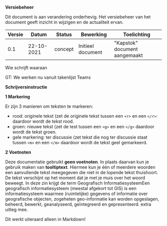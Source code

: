 **Versiebeheer**

Dit document is aan verandering onderhevig. Het versiebeheer van het document geeft inzicht in wijzigen en de actualiteit ervan.

| **Versie** | **Datum**      | **Status** | **Bewerking**                   | **Toelichting**                   |
|------------|----------------|------------|---------------------------------|-----------------------------------| 
| 0.1        | 22-10-2021     | concept    | Initieel document               | "Kapstok" document aangemaakt     |
                         

Wie schrijft waaraan

<aside class='note'>
	GT: We werken nu vanuit takenlijst Teams
</aside>

**Schrijversinstructie**

**1 Markering**

Er zijn 3 manieren om teksten te markeren:
 * <r>rood</r>: originele tekst (zet de originele tekst tussen een `<r>` en een `</r>`: <r>daardoor wordt de tekst rood</r>.
 * <g>groen</g>: nieuwe tekst (zet de test tussen een `<g>` en een `</g>` <g>daardoor wordt de tekst groen</g>.
 * <m>gele markering</m>: ter discussie (zet tekst die nog ter discussie staat tussen `<m>` en een `</m>` <m>daardoor wordt de tekst geel gemarkeerd</m>.
  
**2 Voetnoten**

Deze documentatie gebruikt **geen voetnoten**. In plaats daarvan kun je gebruik maken van **tooltiptext**. Hiermee kun je één of meerdere woorden een aanvullende tekst meegegeven die niet in de lopende tekst thuishoort. De tekst verschijnt op het moment dat je met je muis over het woord beweegt. In deze zin krijgt de term <span class="tooltip">Geografisch Informatiesysteem<span class="tooltiptext">Een geografisch informatiesysteem (meestal afgekort tot GIS) is een informatiesysteem waarmee (ruimtelijke) gegevens of informatie over geografische objecten, zogeheten geo-informatie kan worden opgeslagen, beheerd, bewerkt, geanalyseerd, geïntegreerd en gepresenteerd.</span></span> extra uitleg mee. 

Dit werkt uiteraard alleen in Markdown!